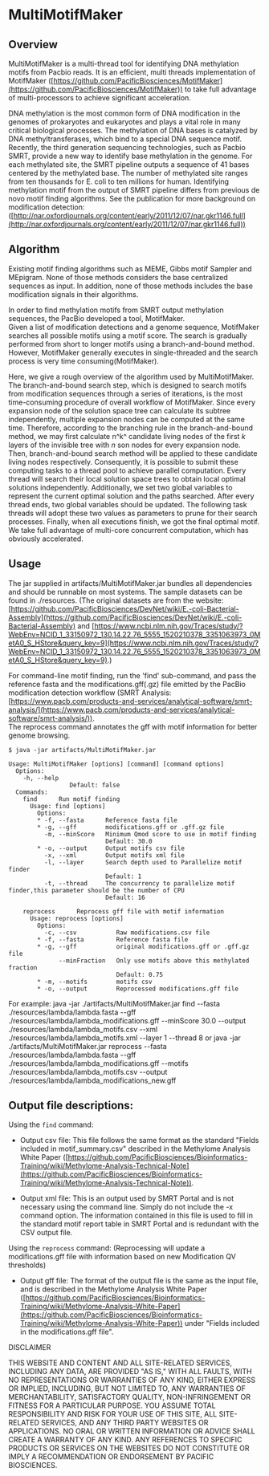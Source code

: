 MultiMotifMaker
=========

Overview
--------
MultiMotifMaker is a multi-thread tool for identifying DNA methylation motifs from 
Pacbio reads. It is an efficient, multi threads implementation of MotifMaker 
([https://github.com/PacificBiosciences/MotifMaker](https://github.com/PacificBiosciences/MotifMaker)) to take full advantage of 
multi-processors to achieve significant acceleration. 

DNA methylation is the most common form of DNA modification in the genomes of 
prokaryotes and eukaryotes and plays a vital role in many critical biological processes.
The methylation of DNA bases is catalyzed by DNA methyltransferases, which bind to a special DNA sequence motif.
Recently, the third generation sequencing technologies, such as Pacbio SMRT, 
provide a new way to identify base methylation in the genome. For each methylated site, 
the SMRT pipeline outputs a sequence of 41 bases centered by the methylated base. 
The number of methylated site ranges from ten thousands for E. coli to ten millions for human.
Identifying methylation motif from the output of SMRT pipeline differs from previous de novo motif finding algorithms.
See the publication for more background on modification detection: ([http://nar.oxfordjournals.org/content/early/2011/12/07/nar.gkr1146.full](http://nar.oxfordjournals.org/content/early/2011/12/07/nar.gkr1146.full))

Algorithm
---------
Existing motif finding algorithms such as MEME, Gibbs motif Sampler and MEpigram. 
None of those methods considers the base centralized sequences as input. 
In addition, none of those methods includes the base modification signals in their algorithms. 

In order to find methylation motifs from SMRT output methylation sequences, 
the PacBio developed a tool, MotifMaker.  
Given a list of modification detections and a genome sequence, MotifMaker searches 
all possible motifs using a motif score. The search is gradually performed from short 
to longer motifs using a branch-and-bound method. However, MotifMaker generally executes 
in single-threaded and the search process is very time consuming(MotifMaker).

Here, we give a rough overview of the algorithm used by MultiMotifMaker.
The branch-and-bound search step, which is designed to search motifs from 
modification sequences through a series of iterations, is the most time-consuming procedure of 
overall workflow of MotifMaker. Since every expansion node of the solution space tree 
can calculate its subtree independently, multiple expansion nodes can be computed at the same time. 
Therefore, according to the branching rule in the branch-and-bound method, we may first calculate n^k^ candidate living nodes 
of the first *k* layers of the invisible tree with *n* son nodes for every expansion node. 
Then, branch-and-bound search method will be applied to these candidate living nodes respectively. 
Consequently, it is possible to submit these computing tasks to a thread pool to achieve parallel computation. 
Every thread will search their local solution space trees to obtain local optimal solutions independently. 
Additionally, we set two global variables to represent the current optimal solution and the paths searched. 
After every thread ends, two global variables should be updated. The following task threads 
will adopt these two values as parameters to prune for their search processes. Finally, 
when all executions finish, we got the final optimal motif. We take full advantage of multi-core
concurrent computation, which has obviously accelerated.


Usage
----

The jar supplied in artifacts/MultiMotifMaker.jar bundles all
dependencies and should be runnable on most systems. The sample datasets can be found in ./resources.
(The original datasets are from the website: [https://github.com/PacificBiosciences/DevNet/wiki/E.-coli-Bacterial-Assembly](https://github.com/PacificBiosciences/DevNet/wiki/E.-coli-Bacterial-Assembly) and [https://www.ncbi.nlm.nih.gov/Traces/study/?WebEnv=NCID_1_33150972_130.14.22.76_5555_1520210378_3351063973_0MetA0_S_HStore&query_key=9](https://www.ncbi.nlm.nih.gov/Traces/study/?WebEnv=NCID_1_33150972_130.14.22.76_5555_1520210378_3351063973_0MetA0_S_HStore&query_key=9).)

For command-line motif finding, run the 'find' sub-command, and pass
the reference fasta and the modifications.gff(.gz) file emitted by the
PacBio modification detection workflow (SMRT Analysis: [https://www.pacb.com/products-and-services/analytical-software/smrt-analysis/](https://www.pacb.com/products-and-services/analytical-software/smrt-analysis/)).   
The reprocess command annotates the gff with motif information for better genome browsing.

```
$ java -jar artifacts/MultiMotifMaker.jar

Usage: MultiMotifMaker [options] [command] [command options]
  Options:
    -h, --help
                 Default: false
  Commands:
    find      Run motif finding
      Usage: find [options]
        Options:
        * -f, --fasta      Reference fasta file
        * -g, --gff        modifications.gff or .gff.gz file
          -m, --minScore   Minimum Qmod score to use in motif finding
                           Default: 30.0
        * -o, --output     Output motifs csv file
          -x, --xml        Output motifs xml file
          -l, --layer      Search depth used to Parallelize motif finder
                           Default: 1
          -t, --thread     The concurrency to parallelize motif finder,this parameter should be the number of CPU
                           Default: 16

    reprocess      Reprocess gff file with motif information
      Usage: reprocess [options]
        Options:
          -c, --csv           Raw modifications.csv file
        * -f, --fasta         Reference fasta file
        * -g, --gff           original modifications.gff or .gff.gz file
              --minFraction   Only use motifs above this methylated fraction
                              Default: 0.75
        * -m, --motifs        motifs csv
        * -o, --output        Reprocessed modifications.gff file
```
  For example: java -jar ./artifacts/MultiMotifMaker.jar find --fasta ./resources/lambda/lambda.fasta --gff ./resources/lambda/lambda_modifications.gff
  --minScore 30.0 --output ./resources/lambda/lambda_motifs.csv --xml ./resources/lambda/lambda_motifs.xml --layer 1 --thread 8
  or java -jar ./artifacts/MultiMotifMaker.jar reprocess --fasta ./resources/lambda/lambda.fasta --gff ./resources/lambda/lambda_modifications.gff --motifs ./resources/lambda/lambda_motifs.csv --output ./resources/lambda/lambda_modifications_new.gff

Output file descriptions:
-------------------------

Using the ``find`` command:

- Output csv file: This file follows the same format as the standard
  "Fields included in motif_summary.csv" described in the Methylome
  Analysis White Paper
  ([https://github.com/PacificBiosciences/Bioinformatics-Training/wiki/Methylome-Analysis-Technical-Note](https://github.com/PacificBiosciences/Bioinformatics-Training/wiki/Methylome-Analysis-Technical-Note)).

- Output xml file: This is an output used by SMRT Portal and is not
  necessary using the command line. Simply do not include the -x
  command option. The information contained in this file is used to
  fill in the standard motif report table in SMRT Portal and is
  redundant with the CSV output file.

Using the ``reprocess`` command:
(Reprocessing will update a modifications.gff file with information based on new Modification QV thresholds)

- Output gff file: The format of the output file is the same as the
  input file, and is described in the Methylome Analysis White Paper
  ([https://github.com/PacificBiosciences/Bioinformatics-Training/wiki/Methylome-Analysis-White-Paper](https://github.com/PacificBiosciences/Bioinformatics-Training/wiki/Methylome-Analysis-White-Paper))
  under "Fields included in the modifications.gff file".

DISCLAIMER

THIS WEBSITE AND CONTENT AND ALL SITE-RELATED SERVICES, INCLUDING ANY DATA, ARE PROVIDED "AS IS," WITH ALL FAULTS, WITH NO REPRESENTATIONS OR WARRANTIES OF ANY KIND, EITHER EXPRESS OR IMPLIED, INCLUDING, BUT NOT LIMITED TO, ANY WARRANTIES OF MERCHANTABILITY, SATISFACTORY QUALITY, NON-INFRINGEMENT OR FITNESS FOR A PARTICULAR PURPOSE. YOU ASSUME TOTAL RESPONSIBILITY AND RISK FOR YOUR USE OF THIS SITE, ALL SITE-RELATED SERVICES, AND ANY THIRD PARTY WEBSITES OR APPLICATIONS. NO ORAL OR WRITTEN INFORMATION OR ADVICE SHALL CREATE A WARRANTY OF ANY KIND. ANY REFERENCES TO SPECIFIC PRODUCTS OR SERVICES ON THE WEBSITES DO NOT CONSTITUTE OR IMPLY A RECOMMENDATION OR ENDORSEMENT BY PACIFIC BIOSCIENCES.
